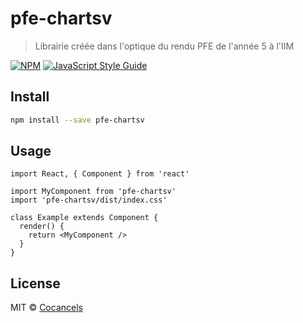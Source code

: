 # pfe-chartsv

> Librairie créée dans l&#x27;optique du rendu PFE de l&#x27;année 5 à l&#x27;IIM

[![NPM](https://img.shields.io/npm/v/pfe-chartsv.svg)](https://www.npmjs.com/package/pfe-chartsv) [![JavaScript Style Guide](https://img.shields.io/badge/code_style-standard-brightgreen.svg)](https://standardjs.com)

## Install

```bash
npm install --save pfe-chartsv
```

## Usage

```tsx
import React, { Component } from 'react'

import MyComponent from 'pfe-chartsv'
import 'pfe-chartsv/dist/index.css'

class Example extends Component {
  render() {
    return <MyComponent />
  }
}
```

## License

MIT © [Cocancels](https://github.com/Cocancels)
